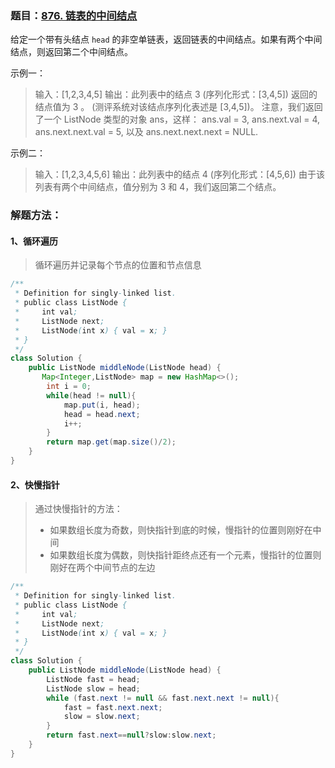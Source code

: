### 题目：[876. 链表的中间结点](https://leetcode-cn.com/problems/middle-of-the-linked-list/)

给定一个带有头结点 `head` 的非空单链表，返回链表的中间结点。如果有两个中间结点，则返回第二个中间结点。

示例一：

> 输入：[1,2,3,4,5]
> 输出：此列表中的结点 3 (序列化形式：[3,4,5])
> 返回的结点值为 3 。 (测评系统对该结点序列化表述是 [3,4,5])。
> 注意，我们返回了一个 ListNode 类型的对象 ans，这样：
> ans.val = 3, ans.next.val = 4, ans.next.next.val = 5, 以及 ans.next.next.next = NULL.

示例二：

> 输入：[1,2,3,4,5,6]
> 输出：此列表中的结点 4 (序列化形式：[4,5,6])
> 由于该列表有两个中间结点，值分别为 3 和 4，我们返回第二个结点。



### 解题方法：

#### 1、循环遍历

> 循环遍历并记录每个节点的位置和节点信息

```java
/**
 * Definition for singly-linked list.
 * public class ListNode {
 *     int val;
 *     ListNode next;
 *     ListNode(int x) { val = x; }
 * }
 */
class Solution {
    public ListNode middleNode(ListNode head) {
       Map<Integer,ListNode> map = new HashMap<>();
        int i = 0;
        while(head != null){
            map.put(i, head);
            head = head.next;
            i++;
        }
        return map.get(map.size()/2);
    }
}
```



#### 2、快慢指针

> 通过快慢指针的方法：
>
> - 如果数组长度为奇数，则快指针到底的时候，慢指针的位置则刚好在中间
> - 如果数组长度为偶数，则快指针距终点还有一个元素，慢指针的位置则刚好在两个中间节点的左边

```java
/**
 * Definition for singly-linked list.
 * public class ListNode {
 *     int val;
 *     ListNode next;
 *     ListNode(int x) { val = x; }
 * }
 */
class Solution {
    public ListNode middleNode(ListNode head) {
        ListNode fast = head;
        ListNode slow = head;
        while (fast.next != null && fast.next.next != null){
            fast = fast.next.next;
            slow = slow.next;
        }
        return fast.next==null?slow:slow.next;
    }
}
```

